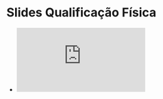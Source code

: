 # Slides Qualificação Física

- ![link](https://raw.githack.com/geysonmaquine/Apresentacao_Qualificacao_DOUTORADO_FISICA/main/Qualificacao_AP_main.html#/title-slide)
